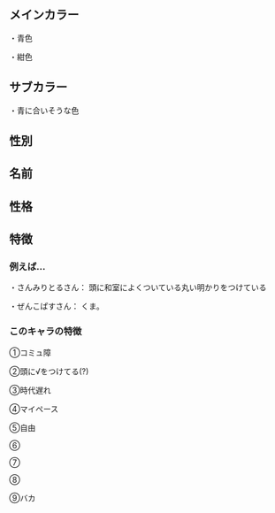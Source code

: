 ## メインカラー
・青色

・紺色

## サブカラー
・青に合いそうな色

## 性別


## 名前


## 性格


## 特徴
### 例えば…
・さんみりとるさん：
	頭に和室によくついている丸い明かりをつけている

・ぜんこぱすさん：
	くま。

### このキャラの特徴
①コミュ障

②頭に√をつけてる(?)

③時代遅れ

④マイペース

⑤自由

⑥

⑦

⑧

⑨バカ
<!--stackedit_data:
eyJoaXN0b3J5IjpbLTc0Njk0OTYyMywzMTY1NTMyODNdfQ==
-->